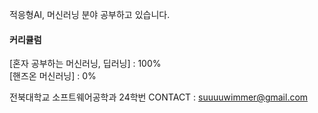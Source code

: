 적응형AI, 머신러닝 분야 공부하고 있습니다.

#### 커리큘럼
[혼자 공부하는 머신러닝, 딥러닝] : 100%  
[핸즈온 머신러닝] : 0%

전북대학교 소프트웨어공학과 24학번
CONTACT : suuuuwimmer@gmail.com